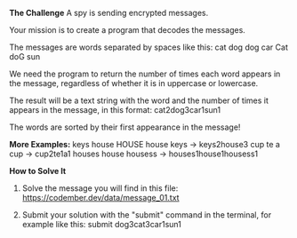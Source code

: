 **The Challenge**
A spy is sending encrypted messages.

Your mission is to create a program that decodes the messages.

The messages are words separated by spaces like this:
cat dog dog car Cat doG sun

We need the program to return the number of times each word appears in the message, regardless of whether it is in uppercase or lowercase.

The result will be a text string with the word and the number of times it appears in the message, in this format:
cat2dog3car1sun1

The words are sorted by their first appearance in the message!

**More Examples:**
keys house HOUSE house keys -> keys2house3
cup te a cup -> cup2te1a1
houses house housess -> houses1house1housess1

**How to Solve It**
1. Solve the message you will find in this file: https://codember.dev/data/message_01.txt

2. Submit your solution with the "submit" command in the terminal, for example like this:
submit dog3cat3car1sun1
